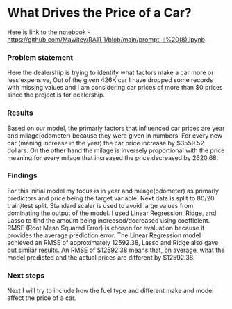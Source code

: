 # What Drives the Price of a Car?
Here is link to the notebook  - https://github.com/Mawitey/RA11_1/blob/main/prompt_II%20(8).ipynb

###  Problem statement
Here the dealership is trying to identify what factors make a car more or less expensive, Out of the given 426K car I have dropped some records with missing values and I am considering car prices of more than $0 prices since the project is for dealership. 

### Results
Based on our model, the primarly factors that influenced car prices are year and milage(odometer) because they were given in numbers. For every new car (maning increase in the year) the car price increase by $3559.52 dollars. On the other hand the milage is inversely proportional with the price meaning for every milage that increased the price decreased by 2620.68.

### Findings
For this initial model my focus is in year and milage(odometer) as primarly predictors and price being the target variable. Next data is split to 80/20 train/test split. Standard scaler is used to avoid large values from dominating the output of the model. I used Linear Regression, Ridge, and Lasso to find the amount being increased/decreased using coefficient. RMSE (Root Mean Squared Error) is chosen for evaluation because it provides the average prediction error. The Linear Regression model achieved an RMSE of approximately 12592.38, Lasso and Ridge also gave out similar results. An RMSE of $12592.38 means that, on average, what the model predicted and the actual prices are different by $12592.38.

### Next steps
Next I will try to include how the fuel type and different make and model affect the price of a car.
